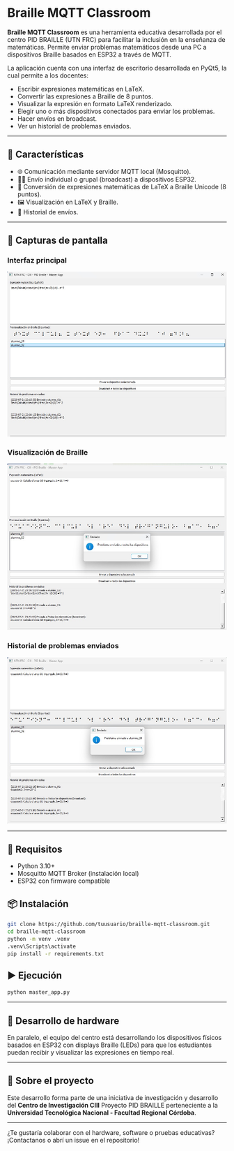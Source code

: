 # Braille MQTT Classroom

**Braille MQTT Classroom** es una herramienta educativa desarrollada por el centro PID BRAILLE (UTN FRC) para facilitar la inclusión en la enseñanza de matemáticas. Permite enviar problemas matemáticos desde una PC a dispositivos Braille basados en ESP32 a través de MQTT.

La aplicación cuenta con una interfaz de escritorio desarrollada en PyQt5, la cual permite a los docentes:

- Escribir expresiones matemáticas en LaTeX.
- Convertir las expresiones a Braille de 8 puntos.
- Visualizar la expresión en formato LaTeX renderizado.
- Elegir uno o más dispositivos conectados para enviar los problemas.
- Hacer envíos en broadcast.
- Ver un historial de problemas enviados.

---

## 🧠 Características

- 🌐 Comunicación mediante servidor MQTT local (Mosquitto).
- 🧑‍🏫 Envío individual o grupal (broadcast) a dispositivos ESP32.
- 🔡 Conversión de expresiones matemáticas de LaTeX a Braille Unicode (8 puntos).
- 🖼 Visualización en LaTeX y Braille.
- 🧾 Historial de envíos.

---

## 📸 Capturas de pantalla

### Interfaz principal

![Preview 1](images/preview_1.jpg)

### Visualización de Braille

![Preview 2](images/preview_2.jpg)

### Historial de problemas enviados

![Preview 3](images/preview_3.jpg)

---

## 🚀 Requisitos

- Python 3.10+
- Mosquitto MQTT Broker (instalación local)
- ESP32 con firmware compatible

## 📦 Instalación

```bash
git clone https://github.com/tuusuario/braille-mqtt-classroom.git
cd braille-mqtt-classroom
python -m venv .venv
.venv\Scripts\activate
pip install -r requirements.txt
```

## ▶️ Ejecución

```bash
python master_app.py
```

---

## 🔧 Desarrollo de hardware

En paralelo, el equipo del centro está desarrollando los dispositivos físicos basados en ESP32 con displays Braille (LEDs) para que los estudiantes puedan recibir y visualizar las expresiones en tiempo real.

---

## 🏫 Sobre el proyecto

Este desarrollo forma parte de una iniciativa de investigación y desarrollo del **Centro de Investigación CIII** Proyecto PID BRAILLE perteneciente a la **Universidad Tecnológica Nacional - Facultad Regional Córdoba**.

---

¿Te gustaría colaborar con el hardware, software o pruebas educativas? ¡Contactanos o abrí un issue en el repositorio!

